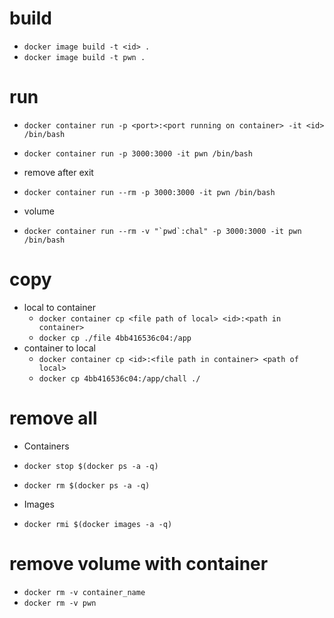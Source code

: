 # build
- `docker image build -t <id> .`
- `docker image build -t pwn .`

# run
- `docker container run -p <port>:<port running on container> -it <id> /bin/bash`
- `docker container run -p 3000:3000 -it pwn /bin/bash`

- remove after exit
- `docker container run --rm -p 3000:3000 -it pwn /bin/bash`

- volume
- ``` docker container run --rm -v "`pwd`:chal" -p 3000:3000 -it pwn /bin/bash ```

# copy
- local to container
  - `docker container cp <file path of local> <id>:<path in container>` 
  - `docker cp ./file 4bb416536c04:/app`
- container to local
  - `docker container cp <id>:<file path in container> <path of local>` 
  - `docker cp 4bb416536c04:/app/chall ./`

# remove all
- Containers
- `docker stop $(docker ps -a -q)`
- `docker rm $(docker ps -a -q)`

- Images
- `docker rmi $(docker images -a -q)`

# remove volume with container
- `docker rm -v container_name`
- `docker rm -v pwn`
 
